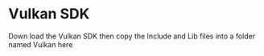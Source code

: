 # Vulkan SDK
Down load the Vulkan SDK then copy the Include and Lib files into a folder named Vulkan here